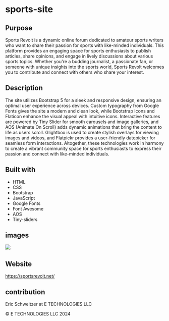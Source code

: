 # sports-site

## Purpose
Sports Revolt is a dynamic online forum dedicated to amateur sports writers who want to share their passion for sports with like-minded individuals. This platform provides an engaging space for sports enthusiasts to publish articles, share opinions, and engage in lively discussions about various sports topics. Whether you're a budding journalist, a passionate fan, or someone with unique insights into the sports world, Sports Revolt welcomes you to contribute and connect with others who share your interest.


## Description
 The site utilizes Bootstrap 5 for a sleek and responsive design, ensuring an optimal user experience across devices. Custom typography from Google Fonts gives the site a modern and clean look, while Bootstrap Icons and Flaticon enhance the visual appeal with intuitive icons. Interactive features are powered by Tiny Slider for smooth carousels and image galleries, and AOS (Animate On Scroll) adds dynamic animations that bring the content to life as users scroll. Glightbox is used to create stylish overlays for viewing images and videos, and Flatpickr provides a user-friendly datepicker for seamless form interactions. Altogether, these technologies work in harmony to create a vibrant community space for sports enthusiasts to express their passion and connect with like-minded individuals.


## Built with

* HTML
* CSS
* Bootstrap
* JavaScript
* Google Fonts
* Font Awesome
* AOS
* Tiny-sliders



## images

![](/img)
![]()
![]()
![]()
![]()


## Website 
https://sportsrevolt.net/ 

## contribution
Eric Schweitzer at E TECHNOLOGIES LLC

&copy; E TECHNOLOGIES LLC 2024


<!-- TO DO  -->

<!-- header from index needs to be on every page -->
<!-- read readme and delet things that arent used  -->
<!-- tranfer footer from index to all other pages after copyright is removed -->
<!--  tags section on content page make sources -->
<!-- leave a commnent section see if it will work -->
<!-- before it makes hamburger make nav items 3 on top 3 on bottom or all in one row-->
<!-- use side sections for links to bball/baseball reference and other useful sites education is important and links to resources-->
<!-- buy template https://untree.co/license/  as long as comments and forms work -->
<!-- tips on how to write your own artcle -->


<!--  -->
<!--  -->
<!--  -->

<!-- THINGS TO THINK ABOUT -->

<!--  need to think of clever way to get writers/and how to make site different-->
<!--  ask tiktokers to write something, pitch it as a way to get discovered and grow their brand-->


<!-- aos animations******************************************* -->

<!-- Fade Animations:
fade-up
fade-down
fade-left
fade-right
fade
Flip Animations:
flip-left
flip-right
flip-up
flip-down
Slide Animations:
slide-up
slide-down
slide-left
slide-right
Zoom Animations:
zoom-in
zoom-out
Other Animations:
rotate-left
rotate-right -->


<!-- MY ARTICLES -->
<!-- bronny -->
<!-- young fans ruining sports -->
  <!--no research, they believe everything, they think mvps should be on bad teams, winning doesnt matter, potential > production (kyrie)   -->
<!-- if this was kobe in the olympics people would say "hes playing against amatures" te double standard, see if I can trick tiktokers and put into th article -->
<!-- ask friends to write articles about their sport -->
<!-- none of these cowards can take critiizim, they block anyone that has facts to bak them up. youe give a fact that proves them wron and they run away. just like todays players. big pussies  -->



<!-- NEED TO REMEMBER -->
<!--  work on header...header done for now****** footer on home page then transfer-->
<!--  -->
<!--  -->
<!--  -->
<!--  -->


<!-- Icon attribute  -->
 <!-- <a href="https://www.freepik.com/icon/american-football_2700012#fromView=search&page=1&position=35&uuid=0f39eed9-6439-42a6-83fa-d51d04fe93ed">Icon by Freepik</a>  
<a href="https://www.freepik.com/search">Icon by Freepik</a> 
 Image by <a href="https://pixabay.com/users/katehonish-54094/?utm_source=link-attribution&utm_medium=referral&utm_campaign=image&utm_content=183266">Kate Honish</a> from <a href="https://pixabay.com//?utm_source=link-attribution&utm_medium=referral&utm_campaign=image&utm_content=183266">Pixabay</a> 
 Image by <a href="https://pixabay.com/users/pexels-2286921/?utm_source=link-attribution&utm_medium=referral&utm_campaign=image&utm_content=1846039">Pexels</a> from <a href="https://pixabay.com//?utm_source=link-attribution&utm_medium=referral&utm_campaign=image&utm_content=1846039">Pixabay</a> 
 Image by <a href="https://pixabay.com/users/eileenploh-20250/?utm_source=link-attribution&utm_medium=referral&utm_campaign=image&utm_content=78394">eileenploh</a> from <a href="https://pixabay.com//?utm_source=link-attribution&utm_medium=referral&utm_campaign=image&utm_content=78394">Pixabay</a>  -->

<!-- Yes, there are several options to obtain articles for your website without paying for them. Here are a few:
Public Domain Articles
Public Domain Sherpa: Offers a wide range of public domain articles.
Public Domain 4U: Provides articles, ebooks, and other content in the public domain.
Creative Commons Licensed Articles
Medium: Many authors share their articles under Creative Commons licenses.
HubPages: Articles are published under Creative Commons licenses.
EzineArticles: Allows you to republish articles with proper attribution.
Guest Blogging
Invite experts in your niche to write guest posts for your website.
Offer exposure and backlinks in exchange for their content.
Open-Source Article Directories
ArticleSphere: Offers a wide range of articles under Creative Commons licenses.
GoArticles: Provides articles that can be republished with proper attribution.
Content Sharing Platforms
Quora: Allows you to republish answers (with proper attribution) as articles.
LinkedIn Pulse: Publishes articles under Creative Commons licenses. -->


<!-- Here are some sites that offer sports articles under Creative Commons licenses or public domain:
Sports Article Directories
EzineArticles (Sports category): Offers a wide range of sports articles.(xouldnt find site)
ArticleSphere (Sports category): Provides sports articles under Creative Commons licenses.(couldnt find)
GoArticles (Sports category): Offers sports articles that can be republished with proper attribution.
Sports Articles on Medium: Many authors share sports articles under Creative Commons licenses.

Sports News Sites with CC-Licensed Content
Bleacher Report's CC-licensed articles: Select articles are available under Creative Commons licenses.
SB Nation's CC-licensed articles: Some articles are published under Creative Commons licenses.
Public Domain Sports Articles
Public Domain Sherpa (Sports category): Offers a limited selection of public domain sports articles.
Public Domain 4U (Sports category): Provides a few public domain sports articles.
Sports Blogs and Websites with Guest Blogging Opportunities
Sports Blog Nation: Allows guest posting opportunities for sports bloggers.
The Sports Daily: Accepts guest posts from sports writers. -->


<!-- That's correct! When using articles from these sites, make sure to:
Verify the license: Check the article's license terms to ensure it allows for republication. Common licenses include Creative Commons Attribution (CC BY) or Creative Commons Attribution-ShareAlike (CC BY-SA).
Give proper attribution: Credit the original author and source, as required by the license. This typically includes:
Author's name
Article title
Original publication date
Link to the original article (if applicable)
Comply with license conditions: If the license requires, you may need to:
Share your own content under the same license (CC BY-SA)
Not use the article for commercial purposes (check the license for restrictions)
By following these steps, you can use articles from these sites on your website for free, while also respecting the original authors' rights and contributions.
Remember to always review the license terms and conditions for each article to ensure you're meeting the requirements. -->


<!-- messaged SBnation 7-29 through there site  -->
<!-- https://www.articlecity.com/blog/category/articles/recreation_and_sports/  -->
<!-- maybe have AI write some articles with my prompts  -->